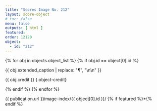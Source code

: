 ```yaml
---
title: "Scores Image No. 212"
layout: score-object
# toc: false
menu: false
outputs: [ html ]
featured: 
order: 12120
object:
  - id: "212"
---
```


{% for obj in objects.object_list %}
{% if obj.id == object[0].id %}

{{ obj.extended_caption | replace: "¶", "\n\n" }}

{{ obj.credit }} {.object-credit}

{% endif %}
{% endfor %}

<div class="object-credit object-url is-print-only">

{{ publication.url }}image-index/{{ object[0].id }}/ {% if featured %}*{% endif %}

</div>
